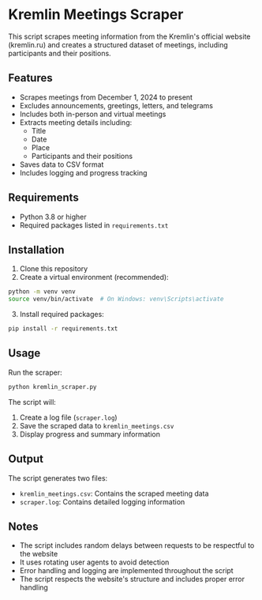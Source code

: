 # Kremlin Meetings Scraper

This script scrapes meeting information from the Kremlin's official website (kremlin.ru) and creates a structured dataset of meetings, including participants and their positions.

## Features

- Scrapes meetings from December 1, 2024 to present
- Excludes announcements, greetings, letters, and telegrams
- Includes both in-person and virtual meetings
- Extracts meeting details including:
  - Title
  - Date
  - Place
  - Participants and their positions
- Saves data to CSV format
- Includes logging and progress tracking

## Requirements

- Python 3.8 or higher
- Required packages listed in `requirements.txt`

## Installation

1. Clone this repository
2. Create a virtual environment (recommended):
```bash
python -m venv venv
source venv/bin/activate  # On Windows: venv\Scripts\activate
```

3. Install required packages:
```bash
pip install -r requirements.txt
```

## Usage

Run the scraper:
```bash
python kremlin_scraper.py
```

The script will:
1. Create a log file (`scraper.log`)
2. Save the scraped data to `kremlin_meetings.csv`
3. Display progress and summary information

## Output

The script generates two files:
- `kremlin_meetings.csv`: Contains the scraped meeting data
- `scraper.log`: Contains detailed logging information

## Notes

- The script includes random delays between requests to be respectful to the website
- It uses rotating user agents to avoid detection
- Error handling and logging are implemented throughout the script
- The script respects the website's structure and includes proper error handling 